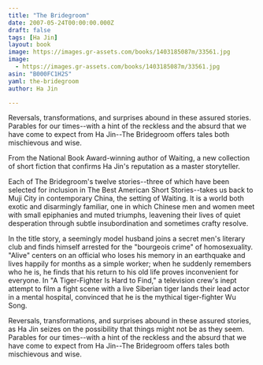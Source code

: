 ```yaml
---
title: "The Bridegroom"
date: 2007-05-24T00:00:00.000Z
draft: false
tags: [Ha Jin]
layout: book
image: https://images.gr-assets.com/books/1403185087m/33561.jpg
image: 
  - https://images.gr-assets.com/books/1403185087m/33561.jpg
asin: "B000FC1H2S"
yaml: the-bridegroom
author: Ha Jin

---
```


Reversals, transformations, and surprises abound in these assured stories. Parables for our times--with a hint of the reckless and the absurd that we have come to expect from Ha Jin--The Bridegroom offers tales both mischievous and wise.  
  
From the National Book Award-winning author of Waiting, a new collection of short fiction that confirms Ha Jin's reputation as a master storyteller.  
  
Each of The Bridegroom's twelve stories--three of which have been selected for inclusion in The Best American Short Stories--takes us back to Muji City in contemporary China, the setting of Waiting. It is a world both exotic and disarmingly familiar, one in which Chinese men and women meet with small epiphanies and muted triumphs, leavening their lives of quiet desperation through subtle insubordination and sometimes crafty resolve.  
  
In the title story, a seemingly model husband joins a secret men's literary club and finds himself arrested for the "bourgeois crime" of homosexuality. "Alive" centers on an official who loses his memory in an earthquake and lives happily for months as a simple worker; when he suddenly remembers who he is, he finds that his return to his old life proves inconvenient for everyone. In "A Tiger-Fighter Is Hard to Find," a television crew's inept attempt to film a fight scene with a live Siberian tiger lands their lead actor in a mental hospital, convinced that he is the mythical tiger-fighter Wu Song.  
  
Reversals, transformations, and surprises abound in these assured stories, as Ha Jin seizes on the possibility that things might not be as they seem. Parables for our times--with a hint of the reckless and the absurd that we have come to expect from Ha Jin--The Bridegroom offers tales both mischievous and wise.
